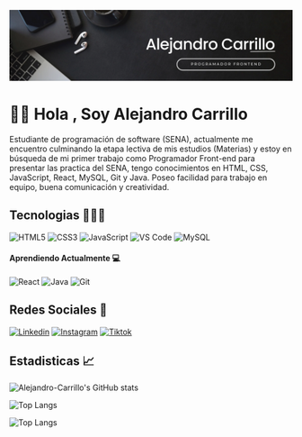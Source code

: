 ![Banner](Banner.png)

# 👋🏼 Hola , Soy Alejandro Carrillo
Estudiante de programación de software (SENA), actualmente me encuentro culminando la etapa lectiva de mis estudios (Materias) y estoy en búsqueda de mi primer trabajo como Programador Front-end para presentar las practica del SENA, tengo conocimientos en HTML, CSS, JavaScript, React, MySQL, Git y Java.
Poseo facilidad para trabajo en equipo, buena comunicación y creatividad.
## Tecnologias 🧑🏻‍💻
 <p align="left">
     <img
      src="https://raw.githubusercontent.com/danielcranney/readme-generator/main/public/icons/skills/html5-colored.svg"
      width="36" height="36" alt="HTML5" />
    <img
      src="https://raw.githubusercontent.com/danielcranney/readme-generator/main/public/icons/skills/css3-colored.svg"
      width="36" height="36" alt="CSS3" />
    <img
      src="https://raw.githubusercontent.com/danielcranney/readme-generator/main/public/icons/skills/javascript-colored.svg"
      width="36" height="36" alt="JavaScript" />
    <img
      src="https://raw.githubusercontent.com/danielcranney/readme-generator/main/public/icons/skills/visualstudiocode.svg"
      width="36" height="36" alt="VS Code" />
    <img
      src="https://raw.githubusercontent.com/danielcranney/readme-generator/main/public/icons/skills/mysql-colored.svg"
      width="36" height="36" alt="MySQL" />
  </p>

#### Aprendiendo Actualmente 💻
 <p align="left">
    <img
      src="https://raw.githubusercontent.com/danielcranney/readme-generator/main/public/icons/skills/react-colored.svg"
      width="36" height="36" alt="React" />
    <img
      src="https://raw.githubusercontent.com/danielcranney/readme-generator/main/public/icons/skills/java-colored.svg"
      width="36" height="36" alt="Java" />    
    <img src="https://raw.githubusercontent.com/danielcranney/readme-generator/main/public/icons/skills/git-colored.svg"
      width="36" height="36" alt="Git" />
  </p>

## Redes Sociales 🔗

[![Linkedin](https://img.shields.io/badge/LinkedIn-0077B5?style=for-the-badge&logo=linkedin&logoColor=white)](https://www.linkedin.com/in/alejandro-carrillo-b1251027b/)
[![Instagram](https://img.shields.io/badge/Instagram-E4405F?style=for-the-badge&logo=instagram&logoColor=white)](https://www.instagram.com/alejandro.carrillo0/)
[![Tiktok](https://img.shields.io/badge/TikTok-000000?style=for-the-badge&logo=tiktok&logoColor=white)](https://www.tiktok.com/@alejandro.carrillo0/)

## Estadisticas 📈
![Alejandro-Carrillo's GitHub stats](https://github-readme-stats.vercel.app/api?username=Alejandro-Carrillo&show_icons=true&theme=dark)

![Top Langs](https://github-readme-stats.vercel.app/api/top-langs/?username=Alejandro-Carrillo&layout=compact&theme=dark)

![Top Langs](https://github-readme-stats.vercel.app/api/top-langs/?username=Alejandro-Carrillo&langs_count=8&theme=dark)